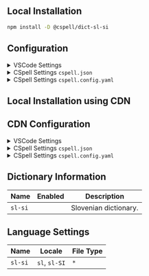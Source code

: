 ## Local Installation

```sh
npm install -D @cspell/dict-sl-si
```

## Configuration

<details>
<summary>VSCode Settings</summary>

Add the following to your VSCode settings:

**`.vscode/settings.json`**

```jsonc
{
  "cSpell.import": ["@cspell/dict-sl-si/cspell-ext.json"],
  "cSpell.language": "sl, sl-SI",
}
```

</details>

<details>
<summary>CSpell Settings <code>cspell.json</code></summary>

**`cspell.json`**

```jsonc
{
  "import": ["@cspell/dict-sl-si/cspell-ext.json"],
  "language": "sl, sl-SI",
}
```

</details>

<details>
<summary>CSpell Settings <code>cspell.config.yaml</code></summary>

**`cspell.config.yaml`**

```yaml
import:
  - '@cspell/dict-sl-si/cspell-ext.json'
language: sl, sl-SI
```

</details>

## Local Installation using CDN

## CDN Configuration

<details>
<summary>VSCode Settings</summary>

Add the following to your VSCode settings:

**`.vscode/settings.json`**

```jsonc
{
  "cSpell.import": ["https://cdn.jsdelivr.net/npm/@cspell/dict-sl-si/cspell-ext.json"],
  "cSpell.language": "sl, sl-SI",
}
```

</details>

<details>
<summary>CSpell Settings <code>cspell.json</code></summary>

**`cspell.json`**

```jsonc
{
  "import": ["https://cdn.jsdelivr.net/npm/@cspell/dict-sl-si/cspell-ext.json"],
  "language": "sl, sl-SI",
}
```

</details>

<details>
<summary>CSpell Settings <code>cspell.config.yaml</code></summary>

**`cspell.config.yaml`**

```yaml
import:
  - https://cdn.jsdelivr.net/npm/@cspell/dict-sl-si/cspell-ext.json
language: sl, sl-SI
```

</details>

## Dictionary Information

| Name    | Enabled | Description           |
| ------- | ------- | --------------------- |
| `sl-si` |         | Slovenian dictionary. |

## Language Settings

| Name    | Locale        | File Type |
| ------- | ------------- | --------- |
| `sl-si` | `sl`, `sl-SI` | `*`       |
